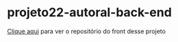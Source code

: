 # projeto22-autoral-back-end

<a href="https://github.com/RubsRafa/projeto22-autoral-front-end">Clique aqui</a> para ver o repositório do front desse projeto
